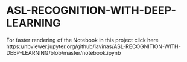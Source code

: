 # ASL-RECOGNITION-WITH-DEEP-LEARNING
<p>
  For faster rendering of the Notebook in this project click here
  <br>
  https://nbviewer.jupyter.org/github/iavinas/ASL-RECOGNITION-WITH-DEEP-LEARNING/blob/master/notebook.ipynb
</p>
